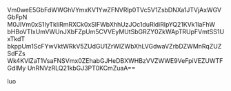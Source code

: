 Vm0weE5GbFdWWGhVYmxKV1YwZFNVRlp0TVc5V1ZsbDNXa1JTVjAxWGVGbFpN
M0JIVm0xS1IyTkliRmRXCk0xSlFWbXhhUzJOc1duRldiRlpYQ21KVk1IaFhW
bHBoVTIxUmVWUnJXbFZpUm5CVVEyMUtSbGRZY0ZkWApTRUpFVmtSS1UxTkdT
bkppUm1ScFYwVktWRkV5ZUdGU1ZrWlZWbXhLVGdwaVZrbDZWMnRqZUZSdFZs
Wk4KVlZaT1VsaFNSVmx0ZEhabGJHeDBXWHBzVVZWWE9VeFpiVEZUWTFGdlMy
UnRNVzRLQ21kbGJ3PT0KCmZuaA==

luo